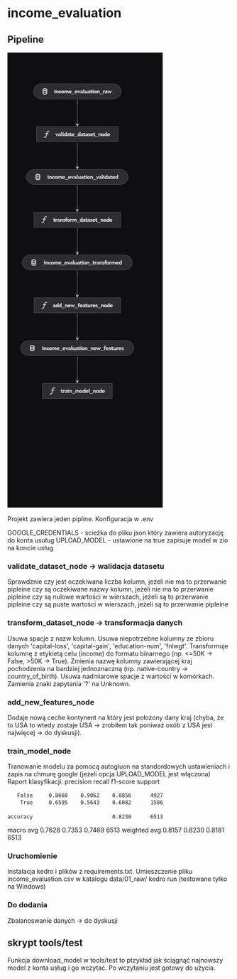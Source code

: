 # income_evaluation


## Pipeline
![Wykres pipeline](images/kedro-pipeline.png)

Projekt zawiera jeden pipline.
Konfiguracja w .env

GOOGLE_CREDENTIALS - ścieżka do pliku json który zawiera autoryzację do konta usuług
UPLOAD_MODEL - ustawione na true zapisuje model w zio na koncie usług

### validate_dataset_node -> walidacja datasetu
Sprawdznie czy jest oczekiwana liczba kolumn, jeżeli nie ma to przerwanie pipleine
czy są oczekiwane nazwy kolumn, jeżeli nie ma to przerwanie pipleine
czy są nulowe wartości w wierszach, jeżeli są to przerwanie pipleine
czy są puste wartości w wierszach, jeżeli są to przerwanie pipleine

### transform_dataset_node -> transformacja danych
Usuwa spacje z nazw kolumn.
Usuwa niepotrzebne kolumny ze zbioru danych 'capital-loss', 'capital-gain', 'education-num', 'fnlwgt'.
Transformuje kolumnę z etykietą celu (income) do formatu binarnego (np. <=50K → False, >50K → True).
Zmienia nazwę kolumny zawierającej kraj pochodzenia na bardziej jednoznaczną (np. native-country → country_of_birth).
Usuwa nadmiarowe spacje z wartości w komórkach.
Zamienia znaki zapytania '?' na Unknown.

### add_new_features_node
Dodaje nową ceche kontynent na który jest położony dany kraj (chyba, że to USA to wtedy zostaje USA -> zrobiłem tak poniważ osób z USA jest najwięcej -> do dyskusji).
### train_model_node
Tranowanie modelu za pomocą autogluon na standordowych ustawieniach i zapis na chmurę google (jeżeli opcja UPLOAD_MODEL jest włączona)
Raport klasyfikacji:
               precision    recall  f1-score   support

       False     0.8660    0.9062    0.8856      4927
        True     0.6595    0.5643    0.6082      1586

    accuracy                         0.8230      6513
   macro avg     0.7628    0.7353    0.7469      6513
weighted avg     0.8157    0.8230    0.8181      6513


### Uruchomienie 
Instalacja kedro i plików z requirements.txt.
Umieszczenie pliku income_evaluation.csv w katalogu data/01_raw/
kedro run (testowane tylko na Windows)

### Do dodania
Zbalanoswanie danych -> do dyskusji


## skrypt tools/test
Funkcja download_model w tools/test to ptzykład jak ściągnąć najnowszy model z konta usług i go wczytać.
Po wczytaniu jest gotowy do użycia.